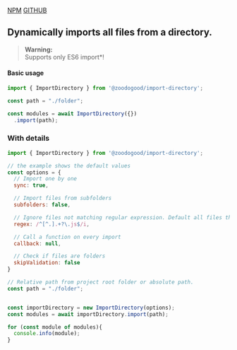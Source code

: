 [NPM](https://www.npmjs.com/package/@zoodogood/import-directory) [GITHUB](https://github.com/zoodogood/import-directory)  
## Dynamically imports all files from a directory.
> **Warning:**  
> Supports only ES6 import*!
#### Basic usage
```js
import { ImportDirectory } from '@zoodogood/import-directory';

const path = "./folder";

const modules = await ImportDirectory({})
  .import(path);
```

### With details
```js
import { ImportDirectory } from '@zoodogood/import-directory';

// the example shows the default values
const options = {
  // Import one by one
  sync: true,

  // Import files from subfolders
  subfolders: false,

  // Ignore files not matching regular expression. Default all files that do not start with a dot and end with `.js`
  regex: /^[^.].+?\.js$/i,

  // Call a function on every import
  callback: null,

  // Check if files are folders
  skipValidation: false
}

// Relative path from project root folder or absolute path.
const path = "./folder";


const importDirectory = new ImportDirectory(options);
const modules = await importDirectory.import(path);

for (const module of modules){
  console.info(module);
}
```
